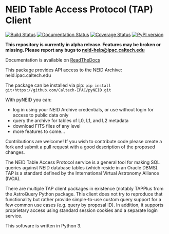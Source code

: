NEID Table Access Protocol (TAP) Client
======================================

[![Build Status](https://www.travis-ci.com/Caltech-IPAC/pyNEID.svg?branch=master)](https://www.travis-ci.com/Caltech-IPAC/pyNEID)
[![Documentation Status](https://readthedocs.org/projects/pyneid/badge/?version=latest)](https://pyneid.readthedocs.io/en/latest/?badge=latest)
[![Coverage Status](https://coveralls.io/repos/github/Caltech-IPAC/pyNEID/badge.svg?branch=master)](https://coveralls.io/github/Caltech-IPAC/pyNEID?branch=master)
[![PyPI version](https://badge.fury.io/py/pyneid.svg)](https://badge.fury.io/py/pyneid)

**This repository is currently in alpha release. Features may be broken or missing. Please report any bugs to neid-help@ipac.caltech.edu**

Documentation is available on [ReadTheDocs](https://pyneid.readthedocs.io/en/latest/)

This package provides API access to the NEID Archive: neid.ipac.caltech.edu

The package can be installed via pip: `pip install git+https://github.com/Caltech-IPAC/pyNEID.git`

With pyNEID you can:
  - log in using your NEID Archive credentials, or use without login for access to public data only
  - query the archive for tables of L0, L1, and L2 metadata
  - download FITS files of any level
  - more features to come...

Contributions are welcome! If you wish to contribute code please create a fork and submit a pull request with a good description of the proposed changes.


The NEID Table Access Protocol service is a general tool for making 
SQL queries against NEID database tables (which reside in an Oracle
DBMS). TAP is a standard defined by the International Virtual 
Astronomy Alliance (IVOA).

There are multiple TAP client packages in existence (notably TAPPlus
from the AstroQuery Python package.  This client does not try to 
reproduce that functionality but rather provide simple-to-use custom
query support for a few common use cases (e.g. query by proposal ID).
In addition, it supports proprietary access using standard session
cookies and a separate login service.

This software is written in Python 3.
